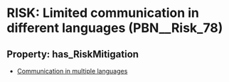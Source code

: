 # RISK: __Limited communication in different languages__ (PBN__Risk_78)

## Property: has_RiskMitigation

* [Communication in multiple languages](PBN__RiskMitigation_95)

